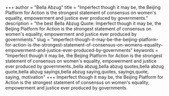 +++
author = "Bella Abzug"
title = "Imperfect though it may be, the Beijing Platform for Action is the strongest statement of consensus on women's equality, empowerment and justice ever produced by governments."
description = "the best Bella Abzug Quote: Imperfect though it may be, the Beijing Platform for Action is the strongest statement of consensus on women's equality, empowerment and justice ever produced by governments."
slug = "imperfect-though-it-may-be-the-beijing-platform-for-action-is-the-strongest-statement-of-consensus-on-womens-equality-empowerment-and-justice-ever-produced-by-governments"
keywords = "Imperfect though it may be, the Beijing Platform for Action is the strongest statement of consensus on women's equality, empowerment and justice ever produced by governments.,bella abzug,bella abzug quotes,bella abzug quote,bella abzug sayings,bella abzug saying,quotes, sayings,quote, saying, motivation"
+++
Imperfect though it may be, the Beijing Platform for Action is the strongest statement of consensus on women's equality, empowerment and justice ever produced by governments.
